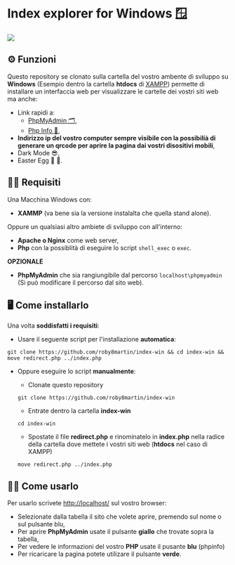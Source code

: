 # Index explorer for Windows 🪟

<a href="https://github.com/roby8martin/index-win/releases"><img src="https://img.shields.io/github/v/release/roby8martin/index-win.svg?style=flat-square"></a>

## ⚙️ Funzioni
Questo repository se clonato sulla cartella del vostro ambente di sviluppo su **Windows** (Esempio dentro la cartella **htdocs** di [XAMPP](https://www.apachefriends.org/it/index.html)) permette di installare un interfaccia web per visualizzare le cartelle dei vostri siti web ma anche:
  - Link rapidi a:
    - [PhpMyAdmin 🗂️](https://www.phpmyadmin.net/),
    - [Php Info 🐘](https://www.php.net/manual/en/function.phpinfo.php),
  - **Indirizzo ip del vostro computer sempre visibile con la possibilià di generare un qrcode per aprire la pagina dai vostri disositivi mobili**,
  - Dark Mode 😎,
  - Easter Egg 🐣 🤭.

## 🧑‍💻 Requisiti
Una Macchina Windows con:
  - **XAMMP** (va bene sia la versione instalalta che quella stand alone).

Oppure un qualsiasi altro ambiete di sviluppo con all'interno:
  - **Apache o Nginx** come web server,
  - **Php** con la possiblità di eseguire lo script `shell_exec` o `exec`.

  **OPZIONALE**
  - **PhpMyAdmin** che sia rangiungibile dal percorso `localhost\phpmyadmin` (Si può modificare il percorso dal sito web).
  
## 🖥️ Come installarlo
Una volta **soddisfatti i requisiti**:
  - Usare il seguente script per l'installazione **automatica**:
  ```
  git clone https://github.com/roby8martin/index-win && cd index-win &&  move redirect.php ../index.php
  ```
  
  
  - Oppure eseguire lo script **manualmente**:
    - Clonate questo repository 
    ```
    git clone https://github.com/roby8martin/index-win
    ```

    - Entrate dentro la cartella **index-win**
    ```
    cd index-win
    ```

    - Spostate il file **redirect.php** e rinominatelo in **index.php**  nella radice della cartella dove mettete i vostri siti web (**htdocs** nel caso di XAMPP)
    ```
    move redirect.php ../index.php
    ```

## 🧑‍💻 Come usarlo
Per usarlo scrivete [http://localhost/](http://localhost/) sul vostro browser:
  - Selezionate dalla tabella il sito che volete aprire, premendo sul nome o sul pulsante blu,
  - Per aprire **PhpMyAdmin** usate il pulsante **giallo** che trovate sopra la tabella,
  - Per vedere le informazioni del vostro **PHP** usate il pusante **blu** (phpinfo)
  - Per ricaricare la pagina potete utilizare il pulsante **verde**.
